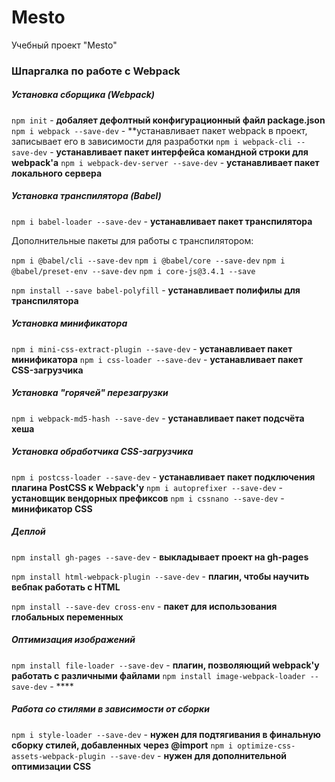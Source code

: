 # Mesto
Учебный проект "Mesto"


### Шпаргалка по работе с Webpack

##### Установка сборщика (Webpack)

`npm init` - **добаляет дефолтный конфигурационный файл package.json**
`npm i webpack --save-dev` - **устанавливает  пакет webpack в проект, записывает его в зависимости для разработки
`npm i webpack-cli --save-dev` - **устанавливает пакет интерфейса командной строки для webpack'а**
`npm i webpack-dev-server --save-dev` - **устанавливает пакет локального сервера**

##### Установка транспилятора (Babel)

`npm i babel-loader --save-dev` - **устанавливает пакет транспилятора**

Дополнительные пакеты для работы с транспилятором:

`npm i @babel/cli --save-dev`
`npm i @babel/core --save-dev`
`npm i @babel/preset-env --save-dev`
`npm i core-js@3.4.1 --save`

`npm install --save babel-polyfill` - **устанавливает полифилы для транспилятора**

##### Установка минификатора

`npm i mini-css-extract-plugin --save-dev` - **устанавливает пакет минификатора**
`npm i css-loader --save-dev` - **устанавливает пакет CSS-загрузчика**

##### Установка "горячей" перезагрузки

`npm i webpack-md5-hash --save-dev` - **устанавливает пакет подсчёта хеша**

##### Установка обработчика CSS-загрузчика

`npm i postcss-loader --save-dev` - **устанавливает пакет подключения плагина PostCSS к Webpack'у**
`npm i autoprefixer --save-dev` - **установщик вендорных префиксов**
`npm i cssnano --save-dev` - **минификатор CSS**

##### Деплой

`npm install gh-pages --save-dev` - **выкладывает проект на gh-pages**

`npm install html-webpack-plugin --save-dev` - **плагин, чтобы научить вебпак работать с HTML**

`npm install --save-dev cross-env` - **пакет для использования глобальных переменных**

##### Оптимизация изображений

`npm install file-loader --save-dev` - **плагин, позволяющий webpack'у работать с различными файлами**
`npm install image-webpack-loader --save-dev` - ****

##### Работа со стилями в зависимости от сборки

`npm i style-loader --save-dev` - **нужен для подтягивания в финальную сборку стилей, добавленных через @import**
`npm i optimize-css-assets-webpack-plugin --save-dev` - **нужен для дополнительной оптимизации CSS**

